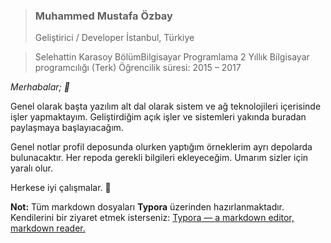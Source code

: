 > ### Muhammed Mustafa Özbay
> Geliştirici / Developer
> İstanbul, Türkiye 

> Selehattin Karasoy
> BölümBilgisayar Programlama 2 Yıllık Bilgisayar programcılığı (Terk)
> Öğrencilik süresi: 2015 – 2017

*Merhabalar; :wave:*​

Genel olarak başta yazılım alt dal olarak sistem ve ağ teknolojileri içerisinde işler yapmaktayım. Geliştirdiğim açık işler ve sistemleri yakında buradan paylaşmaya başlayıacağım. 

Genel notlar profil deposunda olurken yaptığım örneklerim ayrı depolarda bulunacaktır. Her repoda gerekli bilgileri ekleyeceğim. Umarım sizler için yaralı olur.

Herkese iyi çalışmalar. :wrench:

**Not:** Tüm markdown dosyaları **Typora** üzerinden hazırlanmaktadır. Kendilerini bir ziyaret etmek isterseniz: [Typora — a markdown editor, markdown reader.](https://typora.io/)